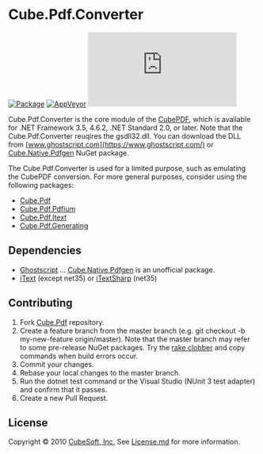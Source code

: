 Cube.Pdf.Converter
====

[![Package](https://img.shields.io/nuget/v/cube.pdf.converter)](https://www.nuget.org/packages/cube.pdf.converter/)
[![AppVeyor](https://img.shields.io/appveyor/build/clown/cube-pdf)](https://ci.appveyor.com/project/clown/cube-pdf)
[![Codecov](https://img.shields.io/codecov/c/github/cube-soft/cube.pdf)](https://codecov.io/gh/cube-soft/cube.pdf)


Cube.Pdf.Converter is the core module of the [CubePDF](https://www.cube-soft.com/cubepdf/), which is available for .NET Framework 3.5, 4.6.2, .NET Standard 2.0, or later. Note that the Cube.Pdf.Converter reuqires the gsdll32.dll. You can download the DLL from [www.ghostscript.com](https://www.ghostscript.com/) or [Cube.Native.Pdfgen](https://www.nuget.org/packages/cube.native.pdfgen) NuGet package.

The Cube.Pdf.Converter is used for a limited purpose, such as emulating the CubePDF conversion. For more general purposes, consider using the following packages:

* [Cube.Pdf](https://www.nuget.org/packages/cube.pdf/)
* [Cube.Pdf.Pdfium](https://www.nuget.org/packages/cube.pdf.pdfium/)
* [Cube.Pdf.Itext](https://www.nuget.org/packages/cube.pdf.itext/)
* [Cube.Pdf.Generating](https://www.nuget.org/packages/cube.pdf.generating/)

## Dependencies

* [Ghostscript](https://www.ghostscript.com/) ... [Cube.Native.Pdfgen](https://www.nuget.org/packages/cube.native.pdfgen) is an unofficial package.
* [iText](https://www.nuget.org/packages/itext/) (except net35) or [iTextSharp](https://www.nuget.org/packages/iTextSharp/) (net35)

## Contributing

1. Fork [Cube.Pdf](https://github.com/cube-soft/cube.pdf/fork) repository.
2. Create a feature branch from the master branch (e.g. git checkout -b my-new-feature origin/master). Note that the master branch may refer to some pre-release NuGet packages. Try the [rake clobber](https://github.com/cube-soft/cube.pdf/blob/master/Rakefile) and copy commands when build errors occur.
3. Commit your changes.
4. Rebase your local changes to the master branch.
5. Run the dotnet test command or the Visual Studio (NUnit 3 test adapter) and confirm that it passes.
6. Create a new Pull Request.

## License
 
Copyright © 2010 [CubeSoft, Inc.](https://www.cube-soft.com/)
See [License.md](https://github.com/cube-soft/cube.pdf/blob/master/License.md) for more information.
